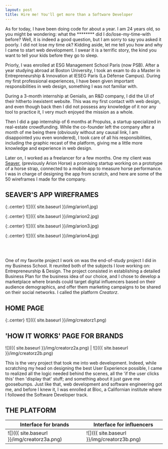 ```yaml
---
layout: post
title: Hire me! You'll get more than a Software Developer
---
```

As for today, I have been doing code for about a year. I am 24 years old, so you might be wondering: what the ******** did I do/lose-my-time-with before?  Well, it is indeed a good question, but I am sorry to say you asked it poorly. I did not lose my time ok?  Kidding aside, let me tell you how and why I came to start web development. I swear it is a terrific story, the kind you want to tell your kids before they go to sleep.

Priorly, I was enrolled at ESG Management School Paris (now PSB). After a year studying abroad at Boston University, I took an exam to do a Master in Entrepreneurship & Innovation at IESEG Paris (La Défense Campus). During my first professional experiences, I have been given important responsibilities in web design, something I was not familiar with.

During a 3-month internship at Genialis, an R&D company, I did the UI of their hitherto inexistent website. This was my first contact with web design, and even though back then I did not possess any knowledge of it nor any tool to practice it, I very much enjoyed the mission as a whole.

Then I did a gap internship of 6 months at Propulss, a startup specialized in real-estate crowdfunding. While the co-founder left the company after a month of me being there (obviously without any causal link, I am disappointed you even wondered), I took care of all his responsibilities, including the graphic recast of the platform, giving me a little more knowledge and experience in web design.

Later on, I worked as a freelancer for a few months. One my client was [Seaver](http://seaverhorse.com/), (previously Arion Horse) a promising startup working on a prototype of a horse strap, connected to a mobile app to measure horse performance. I was in charge of designing the app from scratch, and here are some of the 50 wireframes I made for the company.



## SEAVER'S APP WIREFRAMES

{:.center}
![]({{ site.baseurl }}/img/arion1.jpg)

{:.center}
![]({{ site.baseurl }}/img/arion2.jpg)

{:.center}
![]({{ site.baseurl }}/img/arion3.jpg)

{:.center}
![]({{ site.baseurl }}/img/arion4.jpg)

<br><br>

One of my favorite project I work on was the end-of-study project I did in my Business School. It reunited both of the subjects I love working on: Entrepreneurship & Design. The project consisted in establishing a detailed Business Plan for the business idea of our choice, and I chose to develop a marketplace where brands could target digital influencers based on their audience demographics, and offer them marketing campaigns to be shared on their social networks. I called the platform *Creatorz*.


## HOME PAGE

{:.center}
![]({{ site.baseurl }}/img/creatorz1.png)
<br>

## 'HOW IT WORKS' PAGE FOR BRANDS


 ![]({{ site.baseurl }}/img/creatorz2a.png) | ![]({{ site.baseurl }}/img/creatorz2b.png)

This is the very project that took me into web development. Indeed, while scratching my head on designing the best User Experience possible, I came to realized all the logic needed behind the scenes, all the 'if the user clicks this' then 'display that' stuff; and something about it just gave me goosebumps. Just like that, web development and software engineering got me, and before I knew it, I was enrolled at Bloc, a Californian institute where I followed the Software Developer track.
<br>

## THE PLATFORM

| Interface for brands | Interface for influencers |
| -------------------- |---------------------------|
 ![]({{ site.baseurl }}/img/creatorz3a.png) | ![]({{ site.baseurl }}/img/creatorz3b.png)
